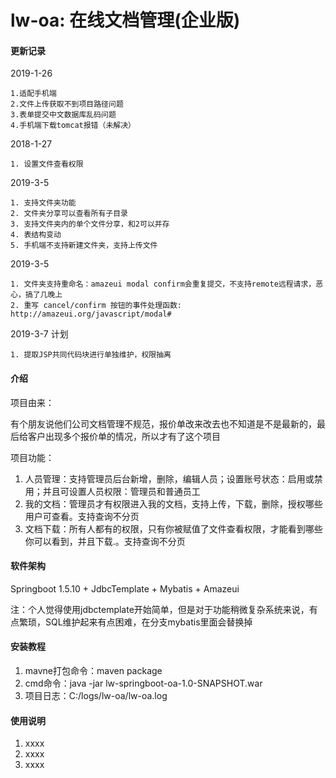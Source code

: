 # lw-oa: 在线文档管理(企业版)

#### 更新记录

2019-1-26 

	1.适配手机端
	2.文件上传获取不到项目路径问题
	3.表单提交中文数据库乱码问题
	4.手机端下载tomcat报错（未解决）

2018-1-27

	1. 设置文件查看权限	

2019-3-5

	1. 支持文件夹功能
	2. 文件夹分享可以查看所有子目录
	3. 支持文件夹内的单个文件分享，和2可以并存
	4. 表结构变动
	5. 手机端不支持新建文件夹，支持上传文件
	
2019-3-5
	
	1. 文件夹支持重命名：amazeui modal confirm会重复提交，不支持remote远程请求，恶心，搞了几晚上
	2. 重写 cancel/confirm 按钮的事件处理函数: http://amazeui.org/javascript/modal#
	
2019-3-7 计划
	
	1. 提取JSP共同代码块进行单独维护，权限抽离

#### 介绍
项目由来：

有个朋友说他们公司文档管理不规范，报价单改来改去也不知道是不是最新的，最后给客户出现多个报价单的情况，所以才有了这个项目

项目功能：
1. 人员管理：支持管理员后台新增，删除，编辑人员；设置账号状态：启用或禁用；并且可设置人员权限：管理员和普通员工
2. 我的文档：管理员才有权限进入我的文档，支持上传，下载，删除，授权哪些用户可查看。支持查询不分页
3. 文档下载：所有人都有的权限，只有你被赋值了文件查看权限，才能看到哪些你可以看到，并且下载.。支持查询不分页


#### 软件架构
Springboot 1.5.10 + JdbcTemplate + Mybatis + Amazeui

注：个人觉得使用jdbctemplate开始简单，但是对于功能稍微复杂系统来说，有点繁琐，SQL维护起来有点困难，在分支mybatis里面会替换掉


#### 安装教程

1. mavne打包命令：maven package
2. cmd命令：java -jar lw-springboot-oa-1.0-SNAPSHOT.war
3. 项目日志：C:/logs/lw-oa/lw-oa.log

#### 使用说明

1. xxxx
2. xxxx
3. xxxx

